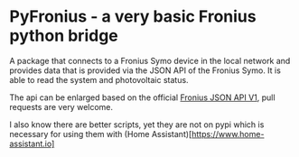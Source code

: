 # PyFronius - a very basic Fronius python bridge

A package that connects to a Fronius Symo device in the local network and provides data
that is provided via the JSON API of the Fronius Symo.
It is able to read the system and photovoltaic status.

The api can be enlarged based on the official 
[Fronius JSON API V1](https://www.fronius.com/~/downloads/Solar%20Energy/Operating%20Instructions/42%2C0410%2C2012.pdf),
 pull requests are very welcome.

I also know there are better scripts, yet they are not on pypi which is necessary
for using them with (Home Assistant)[https://www.home-assistant.io]
